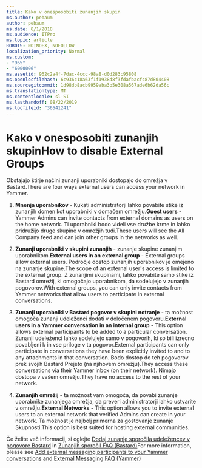 ```yaml
---
title: Kako v onesposobiti zunanjih skupin
ms.author: pebaum
author: pebaum
ms.date: 8/1/2018
ms.audience: ITPro
ms.topic: article
ROBOTS: NOINDEX, NOFOLLOW
localization_priority: Normal
ms.custom:
- "965"
- "6000006"
ms.assetid: 962c2a4f-7dac-4ccc-98a8-d0d283c95808
ms.openlocfilehash: 6c936c18a63f1f1938d8f3fdafbacfc87d804408
ms.sourcegitcommit: 1d98db8acb9959aba3b5e308a567ade6b62da56c
ms.translationtype: MT
ms.contentlocale: sl-SI
ms.lasthandoff: 08/22/2019
ms.locfileid: "36541241"
---
```

# <a name="how-to-disable-external-groups"></a><span data-ttu-id="3dde3-102">Kako v onesposobiti zunanjih skupin</span><span class="sxs-lookup"><span data-stu-id="3dde3-102">How to disable External Groups</span></span>

<span data-ttu-id="3dde3-103">Obstajajo štirje načini zunanji uporabniki dostopajo do omrežja v Bastard.</span><span class="sxs-lookup"><span data-stu-id="3dde3-103">There are four ways external users can access your network in Yammer.</span></span>
  
1. <span data-ttu-id="3dde3-104">**Mnenja uporabnikov** - Kukati administratorji lahko povabite stike iz zunanjih domen kot uporabniki v domačem omrežju.</span><span class="sxs-lookup"><span data-stu-id="3dde3-104">**Guest users** - Yammer Admins can invite contacts from external domains as users on the home network.</span></span> <span data-ttu-id="3dde3-105">Ti uporabniki bodo videli vse družbe krme in lahko pridružijo druge skupine v omrežjih tudi.</span><span class="sxs-lookup"><span data-stu-id="3dde3-105">These users will see the All Company feed and can join other groups in the networks as well.</span></span>

2. <span data-ttu-id="3dde3-106">**Zunanji uporabniki v skupini zunanjih** - zunanje skupine zunanjim uporabnikom.</span><span class="sxs-lookup"><span data-stu-id="3dde3-106">**External users in an external group** - External groups allow external users.</span></span> <span data-ttu-id="3dde3-107">Področje dostop zunanjih uporabnikov je omejeno na zunanje skupine.</span><span class="sxs-lookup"><span data-stu-id="3dde3-107">The scope of an external user's access is limited to the external group.</span></span> <span data-ttu-id="3dde3-108">Z zunanjimi skupinami, lahko povabite samo stike iz Bastard omrežij, ki omogočajo uporabnikom, da sodelujejo v zunanjih pogovorov.</span><span class="sxs-lookup"><span data-stu-id="3dde3-108">With external groups, you can only invite contacts from Yammer networks that allow users to participate in external conversations.</span></span>

3. <span data-ttu-id="3dde3-109">**Zunanji uporabniki v Bastard pogovor v skupini notranje** - ta možnost omogoča zunanji udeleženci dodati v določenem pogovoru.</span><span class="sxs-lookup"><span data-stu-id="3dde3-109">**External users in a Yammer conversation in an internal group** - This option allows external participants to be added to a particular conversation.</span></span> <span data-ttu-id="3dde3-110">Zunanji udeleženci lahko sodelujejo samo v pogovorih, ki so bili izrecno povabljeni k in vse priloge v ta pogovor.</span><span class="sxs-lookup"><span data-stu-id="3dde3-110">External participants can only participate in conversations they have been explicitly invited to and to any attachments in that conversation.</span></span> <span data-ttu-id="3dde3-111">Bodo dostop do teh pogovorov prek svojih Bastard Prejeto (na njihovem omrežju).</span><span class="sxs-lookup"><span data-stu-id="3dde3-111">They access these conversations via their Yammer inbox (on their network).</span></span> <span data-ttu-id="3dde3-112">Nimajo dostopa v vašem omrežju.</span><span class="sxs-lookup"><span data-stu-id="3dde3-112">They have no access to the rest of your network.</span></span>

4. <span data-ttu-id="3dde3-113">**Zunanjih omrežij** - ta možnost vam omogoča, da povabi zunanje uporabnike zunanjega omrežja, da preveri administratorji lahko ustvarite v omrežju.</span><span class="sxs-lookup"><span data-stu-id="3dde3-113">**External Networks** - This option allows you to invite external users to an external network that verified Admins can create in your network.</span></span> <span data-ttu-id="3dde3-114">Ta možnost je najbolj primerna za gostovanje zunanje Skupnosti.</span><span class="sxs-lookup"><span data-stu-id="3dde3-114">This option is best suited for hosting external communities.</span></span>

<span data-ttu-id="3dde3-115">Če želite več informacij, si oglejte [Dodaj zunanje sporočila udeležencev v pogovore Bastard](https://support.office.com/article/add-external-messaging-participants-to-your-yammer-conversations-423653bb-86b2-4eac-9d7e-dca121f7c16c?ui=en-US&amp;rs=en-US&amp;ad=US) in [Zunanjih sporočil FAQ (Bastard)](https://support.office.com/article/External-messaging-FAQ-Yammer-35b59d6c-bb1c-4541-bf19-9f67d2f2b199)</span><span class="sxs-lookup"><span data-stu-id="3dde3-115">For more information, please see [Add external messaging participants to your Yammer conversations](https://support.office.com/article/add-external-messaging-participants-to-your-yammer-conversations-423653bb-86b2-4eac-9d7e-dca121f7c16c?ui=en-US&amp;rs=en-US&amp;ad=US) and [External Messaging FAQ (Yammer)](https://support.office.com/article/External-messaging-FAQ-Yammer-35b59d6c-bb1c-4541-bf19-9f67d2f2b199)</span></span>
  